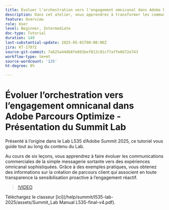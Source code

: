 ```yaml
---
title: Évoluer l’orchestration vers l’engagement omnicanal dans Adobe Parcours Optimize - Présentation du Summit Lab
description: Dans cet atelier, vous apprendrez à transformer les communications d’entreprise de la messagerie sortante de base en expériences omnicanal sophistiquées. À l’aide d’exemples pratiques, vous créez un parcours client qui associe une approche proactive à un engagement réactif.
feature: Overview
role: User
level: Beginner, Intermediate
doc-type: Tutorial
duration: 149
last-substantial-update: 2025-05-01T00:00:00Z
jira: KT-17872
source-git-commit: 7a625a44db8fe891bef812c91cf7affe6672e743
workflow-type: tm+mt
source-wordcount: '125'
ht-degree: 0%

---
```



# Évoluer l’orchestration vers l’engagement omnicanal dans Adobe Parcours Optimize - Présentation du Summit Lab

Présenté à l’origine dans le Lab L535 d’Adobe Summit 2025, ce tutoriel vous guide tout au long du contenu du Lab.

Au cours de six leçons, vous apprendrez à faire évoluer les communications commerciales de la simple messagerie sortante vers des expériences omnicanal sophistiquées. Grâce à des exemples pratiques, vous obtenez des informations sur la création de parcours client qui associent en toute transparence la sensibilisation proactive à l’engagement réactif.

>[!VIDEO](https://video.tv.adobe.com/v/3457828/?learn=on&enablevpops)

Téléchargez le classeur [ici]&#x200B;(/help/summit/l535-lab-2025/assets/Summit_Lab Manual L535-final-v4.pdf).


